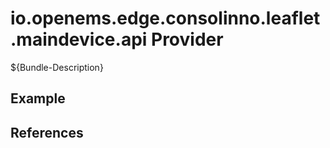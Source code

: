 # io.openems.edge.consolinno.leaflet.maindevice.api Provider

${Bundle-Description}

## Example

## References


